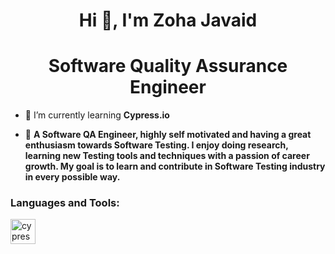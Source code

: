 <h1 align="center">Hi 👋, I'm Zoha Javaid</h1>
<h1 align="center">Software Quality Assurance Engineer</h1>

- 🌱 I’m currently learning **Cypress.io**

- 💬 **A Software QA Engineer, highly self motivated and having a great enthusiasm towards Software Testing. I enjoy doing research, learning new Testing tools and techniques with a passion of career growth. My goal is to learn and contribute in Software Testing industry in every possible way.**

<h3 align="left">Languages and Tools:</h3>
<p align="left"> <a href="https://www.cypress.io" target="_blank" rel="noreferrer"> <img src="https://raw.githubusercontent.com/simple-icons/simple-icons/6e46ec1fc23b60c8fd0d2f2ff46db82e16dbd75f/icons/cypress.svg" alt="cypress" width="40" height="40"/> </a> </p>
